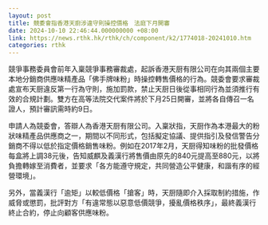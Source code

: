 ```yaml
---
layout: post
title: 競委會指香港天廚涉違守則操控價格　法庭下月開審
date: 2024-10-10 22:46:44.000000000 +08:00
link: https://news.rthk.hk/rthk/ch/component/k2/1774018-20241010.htm
categories: rthk
---
```


競爭事務委員會前年入稟競爭事務審裁處，起訴香港天厨有限公司在向其兩個主要本地分銷商供應味精產品「佛手牌味粉」時操控轉售價格的行為。競委會要求審裁處宣布天厨違反第一行為守則，施加罰款，禁止天厨日後從事相同行為並須推行有效的合規計劃。雙方在高等法院交代案件將於下月25日開審，並將各自傳召一名證人，預計審訊需時約9日。

申請人為競委會，答辯人為香港天厨有限公司。入稟狀指，天厨作為本港最大的粉狀味精產品供應商之一，期間以不同形式，包括擬定協議、提供指引及發信警告分銷商不得以低於指定價格銷售味粉。例如在2017年2月，天厨得知味粉的批發價格每盒將上調38元後，告知威麒及義漢行將售價由原先的840元提高至880元，以將負擔轉嫁至消費者，並要求「各方能遵守規定，共同營造公平健康，和諧有序的經營環境」。

另外，當義漢行「逾矩」以較低價格「搶客」時，天厨隨即介入採取制約措施，作威脅或懲罰，批評對方「有違常態以惡意低價競爭，擾亂價格秩序」，最終義漢行終止合約，停止向顧客供應味粉。

